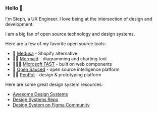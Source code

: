 ### Hello 👋

I'm Steph, a UX Engineer. I love being at the intersection of design and development.

I am a big fan of open source technology and design systems.

Here are a few of my favorite open source tools:

- 💟 [Medusa](https://medusajs.com/) - Shopify alternative
- 🧜‍♀️ [Mermaid](https://mermaid.js.org/) - diagramming and charting tool
- 👩🏻‍💻 [Microsoft FAST](https://www.fast.design/) - built on web components
- 🍕 [Open Sauced](https://opensauced.pizza/) - open source intelligence platform
- 💅🏻 [PenPot](https://penpot.app/) - design & prototyping platform

Here are some great design system resources:

- [Awesome Design Systems](https://github.com/alexpate/awesome-design-systems)
- [Design Systems Repo](https://designsystemsrepo.com/design-systems/)
- [Design System on Figma Community](https://www.designsystems.com/open-design-systems/)

<!--
**huynhicode/huynhicode** is a ✨ _special_ ✨ repository because its `README.md` (this file) appears on your GitHub profile.

Here are some ideas to get you started:

- 🔭 I’m currently working on ...
- 🌱 I’m currently learning ...
- 👯 I’m looking to collaborate on ...
- 🤔 I’m looking for help with ...
- 💬 Ask me about ...
- 📫 How to reach me: ...
- 😄 Pronouns: ...
- ⚡ Fun fact: ...
-->
